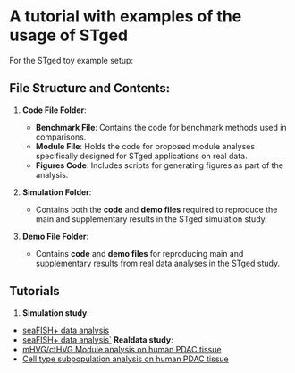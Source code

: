 # A tutorial with examples of the usage of STged

For the STged toy example setup:
## File Structure and Contents:
1. **Code File Folder**:
   - **Benchmark File**: Contains the code for benchmark methods used in comparisons.
   - **Module File**: Holds the code for proposed module analyses specifically designed for STged applications on real data.
   - **Figures Code**: Includes scripts for generating figures as part of the analysis.

2. **Simulation Folder**:
   - Contains both the **code** and **demo files** required to reproduce the main and supplementary results in the STged simulation study.

3. **Demo File Folder**:
   - Contains **code** and **demo files** for reproducing main and supplementary results from real data analyses in the STged study.

## Tutorials
1. **Simulation study**:
- [seaFISH+ data analysis](https://htmlpreview.github.io/?https://github.com/TJJjiajuan/STged_example/blob/main/Simulation/Demo-Simulation_result_FISH+.html)
- [seaFISH+ data analysis`](https://htmlpreview.github.io/?https://github.com/TJJjiajuan/STged_example/blob/main/Simulation/Demo-Simulation_result_merfish.html)
**Realdata study**:
- [mHVG/ctHVG Module analysis on human PDAC tissue](https://htmlpreview.github.io/?https://github.com/TJJjiajuan/STged_example/blob/main/demo_files/demo_PDACA_STged_mHVG.html)
- [Cell type subpopulation analysis on human PDAC tissue](https://htmlpreview.github.io/?https://github.com/TJJjiajuan/STged_example/blob/main/demo_files/demo_PDACA_STged_subpopulation.html)
